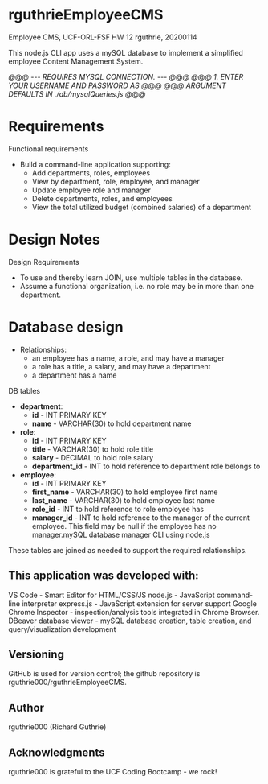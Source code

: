# rguthrieEmployeeCMS
Employee CMS, UCF-ORL-FSF HW 12
rguthrie, 20200114

This node.js CLI app uses a mySQL database to implement a simplified employee Content Management System.

*@*@*@     --- REQUIRES MYSQL CONNECTION. ---       @*@*@*
*@*@*@ 1. ENTER YOUR USERNAME AND PASSWORD AS       @*@*@*
*@*@*@    ARGUMENT DEFAULTS IN ./db/mysqlQueries.js @*@*@*

# Requirements

Functional requirements
* Build a command-line application supporting:
  * Add departments, roles, employees
  * View by department, role, employee, and manager
  * Update employee role and manager
  * Delete departments, roles, and employees
  * View the total utilized budget (combined salaries) of a department

# Design Notes

Design Requirements
* To use and thereby learn JOIN, use multiple tables in the database.
* Assume a functional organization, i.e. no role may be in more than one department.

# Database design

* Relationships:
  * an employee has a name, a role, and may have a manager
  * a role has a title, a salary, and may have a department
  * a department has a name 

DB tables
* **department**:
  * **id**               - INT PRIMARY KEY
  * **name**             - VARCHAR(30) to hold department name
* **role**:
  * **id**               - INT PRIMARY KEY
  * **title**            - VARCHAR(30) to hold role title
  * **salary**           - DECIMAL to hold role salary
  * **department_id**    - INT to hold reference to department role belongs to
* **employee**:
  * **id**               - INT PRIMARY KEY
  * **first_name**       - VARCHAR(30) to hold employee first name
  * **last_name**        - VARCHAR(30) to hold employee last name
  * **role_id**          - INT to hold reference to role employee has
  * **manager_id**       - INT to hold reference to the manager of the current employee.
                           This field may be null if the employee has no manager.mySQL database manager CLI using node.js

These tables are joined as needed to support the required relationships. 

## This application was developed with:
VS Code - Smart Editor for HTML/CSS/JS
node.js - JavaScript command-line interpreter
express.js - JavaScript extension for server support
Google Chrome Inspector - inspection/analysis tools integrated in Chrome Browser.
DBeaver database viewer - mySQL database creation, table creation, and query/visualization development

## Versioning

GitHub is used for version control; the github repository is 
rguthrie000/rguthrieEmployeeCMS.

## Author
rguthrie000 (Richard Guthrie)

## Acknowledgments
rguthrie000 is grateful to the UCF Coding Bootcamp - we rock!



